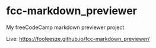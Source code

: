 # fcc-markdown_previewer

My freeCodeCamp markdown previewer project

Live: https://fooleesze.github.io/fcc-markdown_previewer/
